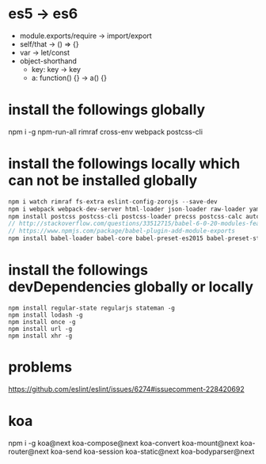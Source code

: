 # es5 -> es6

- module.exports/require -> import/export
- self/that -> () => {}
- var -> let/const
- object-shorthand
  - key: key -> key
  - a: function() {} -> a() {}

# install the followings globally

npm i -g npm-run-all rimraf cross-env webpack postcss-cli

# install the followings locally which can not be installed globally

```javascript
npm i watch rimraf fs-extra eslint-config-zorojs --save-dev
npm i webpack webpack-dev-server html-loader json-loader raw-loader yaml-loader style-loader css-loader  --save-dev
npm install postcss postcss-cli postcss-loader precss postcss-calc autoprefixer postcss-sprites --save-dev
// http://stackoverflow.com/questions/33512715/babel-6-0-20-modules-feature-not-work-in-ie8
// https://www.npmjs.com/package/babel-plugin-add-module-exports
npm install babel-loader babel-core babel-preset-es2015 babel-preset-stage-3 babel-plugin-transform-es3-member-expression-literals babel-plugin-transform-es3-property-literals babel-plugin-add-module-exports --save-dev
```

# install the followings devDependencies globally or locally

```
npm install regular-state regularjs stateman -g
npm install lodash -g
npm install once -g
npm install url -g
npm install xhr -g
```

# problems

https://github.com/eslint/eslint/issues/6274#issuecomment-228420692

# koa

npm i -g koa@next koa-compose@next koa-convert koa-mount@next koa-router@next koa-send koa-session koa-static@next koa-bodyparser@next
